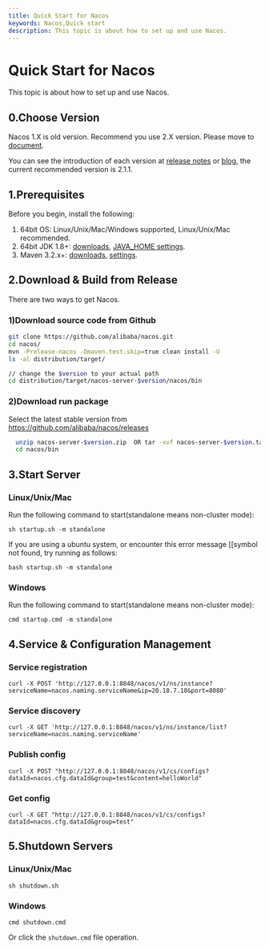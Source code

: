 ```yaml
---
title: Quick Start for Nacos
keywords: Nacos,Quick start
description: This topic is about how to set up and use Nacos.
---
```


# Quick Start for Nacos

This topic is about how to set up and use Nacos.

## 0.Choose Version

Nacos 1.X is old version. Recommend you use 2.X version. Please move to [document](./v2/quickstart/quick-start.md).

You can see the introduction of each version at [release notes](https://github.com/alibaba/nacos/releases) or [blog](https://nacos.io/zh-cn/blog/index.html), the current recommended version is 2.1.1.

## 1.Prerequisites

Before you begin, install the following:

1. 64bit OS: Linux/Unix/Mac/Windows supported, Linux/Unix/Mac recommended.
2. 64bit JDK 1.8+: [downloads](http://www.oracle.com/technetwork/java/javase/downloads/jdk8-downloads-2133151.html), [JAVA_HOME settings](https://docs.oracle.com/cd/E19182-01/820-7851/inst_cli_jdk_javahome_t/).
3. Maven 3.2.x+: [downloads](https://maven.apache.org/download.cgi), [settings](https://maven.apache.org/settings.html).

## 2.Download & Build from Release

There are two ways to get Nacos. 

### 1)Download source code from Github
  
```bash
git clone https://github.com/alibaba/nacos.git
cd nacos/
mvn -Prelease-nacos -Dmaven.test.skip=true clean install -U 
ls -al distribution/target/

// change the $version to your actual path
cd distribution/target/nacos-server-$version/nacos/bin
```
  
### 2)Download run package 

Select the latest stable version from https://github.com/alibaba/nacos/releases

```bash
  unzip nacos-server-$version.zip  OR tar -xvf nacos-server-$version.tar.gz
  cd nacos/bin
```  

## 3.Start Server

### Linux/Unix/Mac

Run the following command to start(standalone means non-cluster mode):
 
`sh startup.sh -m standalone`

If you are using a ubuntu system, or encounter this error message [[symbol not found, try running as follows:

`bash startup.sh -m standalone`

### Windows

Run the following command to start(standalone means non-cluster mode):

`cmd startup.cmd -m standalone`

## 4.Service & Configuration Management

### Service registration

`curl -X POST 'http://127.0.0.1:8848/nacos/v1/ns/instance?serviceName=nacos.naming.serviceName&ip=20.18.7.10&port=8080'`

### Service discovery

`curl -X GET 'http://127.0.0.1:8848/nacos/v1/ns/instance/list?serviceName=nacos.naming.serviceName'`

### Publish config

`curl -X POST "http://127.0.0.1:8848/nacos/v1/cs/configs?dataId=nacos.cfg.dataId&group=test&content=helloWorld"`

### Get config

`curl -X GET "http://127.0.0.1:8848/nacos/v1/cs/configs?dataId=nacos.cfg.dataId&group=test"    `

## 5.Shutdown Servers

### Linux/Unix/Mac

`sh shutdown.sh`

### Windows

`cmd shutdown.cmd`

Or click the `shutdown.cmd` file operation.
